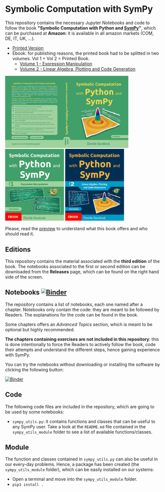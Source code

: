 # Symbolic Computation with SymPy

This repository contains the necessary Jupyter Notebooks and code to follow the book **"Symbolic Computation with Python and [SymPy](https://github.com/sympy/sympy/)"**, which can be purchased at **Amazon**: it is available in all amazon markets (COM, DE, IT, UK, ...).
  * [Printed Version](https://www.amazon.com/dp/B09HJ1WZ7K)
  * Ebook: for publishing reasons, the printed book had to be splitted in two volumes. Vol 1 + Vol 2 = Printed Book.
    * [Volume 1 - Expression Manipulation](https://www.amazon.com/dp/B09HV4RQFS)
    * [Volume 2 - Linear Algebra, Plotting and Code Generation](https://www.amazon.com/dp/B09HV9QQCL)

<div>
<a href="assets/cover.jpg"><img src="assets/cover.jpg" width=400/></a>
<a href="assets/Cover-Vol-1-Third-Edition-small.jpg"><img src="assets/Cover-Vol-1-Third-Edition-small.jpg" width=191/></a>
<a href="assets/Cover-Vol-2-Third-Edition-small.jpg"><img src="assets/Cover-Vol-2-Third-Edition-small.jpg" width=191/></a>
</div>

Please, read the [preview](assets/preview-third-edition.pdf) to understand what this book offers and who should read it.

## Editions

This repository contains the material associated with the **third edition** of the book. The notebooks associated to the first or second edition can be downloaded from the **Releases** page, which can be found on the right hand side of the screen.

## Notebooks [![Binder](https://mybinder.org/badge_logo.svg)](https://mybinder.org/v2/gh/Davide-sd/sympy-book/HEAD)

The repository contains a list of notebooks, each one named after a chapter. Notebooks only contain the code: they are meant to be followed by Readers. The explanations for the code can be found in the book.

Some chapters offers an *Advanced Topics* section, which is meant to be optional but highly recommended.

**The chapters containing exercises are not included in this repository**: this is done intentionally to force the Readers to actively follow the book, code their attempts and understand the different steps, hence gaining experience with SymPy.

You can try the notebooks without downloading or installing the software by clicking the following button:

[![Binder](https://mybinder.org/badge_logo.svg)](https://mybinder.org/v2/gh/Davide-sd/sympy-book/HEAD)

## Code

The following code files are included in the repository, which are going to be used by some notebooks:

* `sympy_utils.py`: it contains functions and classes that can be useful to any SymPy user. Take a look at the `README.md` file contained in the `sympy_utils_module` folder to see a list of available functions/classes.


## Module

The function and classes contained in `sympy_utils.py` can also be useful in our every-day problems. Hence, a package has been created (the `sympy_utils_module` folder), which can be easily installed on our systems:

* Open a terminal and move into the `sympy_utils_module` folder.
* `pip3 install .`